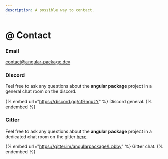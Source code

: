 ```yaml
---
description: A possible way to contact.
---
```


# @ Contact

### Email

[contact@angular-package.dev](contact.md#email)

### Discord

Feel free to ask any questions about the **angular package** project in a general chat room on the discord.

{% embed url="https://discord.gg/cf9nquzY" %}
Discord general.
{% endembed %}

### Gitter

Feel free to ask any questions about the **angular package** project in a dedicated chat room on the gitter [here](https://gitter.im/angularpackage/Lobby).

{% embed url="https://gitter.im/angularpackage/Lobby" %}
Gitter chat.
{% endembed %}
